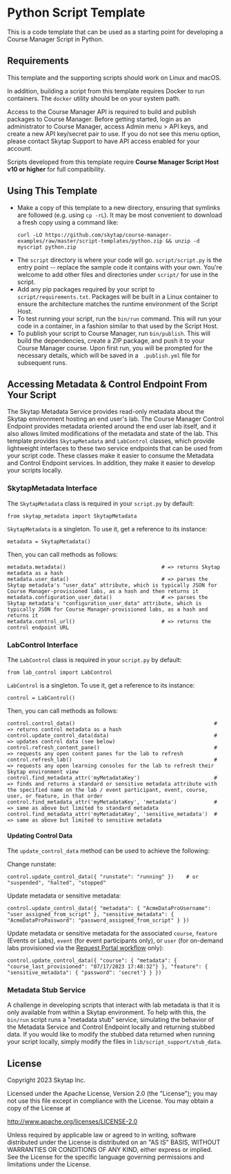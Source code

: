 # Python Script Template

This is a code template that can be used as a starting point for developing a Course Manager Script in Python.

## Requirements

This template and the supporting scripts should work on Linux and macOS. 

In addition, building a script from this template requires Docker to run containers. The `docker` utility should be on your system path.

Access to the Course Manager API is required to build and publish packages to Course Manager. Before getting started, login as an administrator to Course Manager, access Admin menu > API keys, and create a new API key/secret pair to use. If you do not see this menu option, please contact Skytap Support to have API access enabled for your account.

Scripts developed from this template require **Course Manager Script Host v10 or higher** for full compatibility.

## Using This Template

* Make a copy of this template to a new directory, ensuring that symlinks are followed (e.g. using `cp -rL`). It may be most convenient to download a fresh copy using a command like:
    ```
    curl -LO https://github.com/skytap/course-manager-examples/raw/master/script-templates/python.zip && unzip -d myscript python.zip
    ```
* The `script` directory is where your code will go. `script/script.py` is the entry point -- replace the sample code it contains with your own. You're welcome to add other files and directories under `script/` for use in the script.
* Add any pip packages required by your script to `script/requirements.txt`. Packages will be built in a Linux container to ensure the architecture matches the runtime environment of the Script Host.
* To test running your script, run the `bin/run` command. This will run your code in a container, in a fashion similar to that used by the Script Host.
* To publish your script to Course Manager, run `bin/publish`. This will build the dependencies, create a ZIP package, and push it to your Course Manager course. Upon first run, you will be prompted for the necessary details, which will be saved in a ` .publish.yml` file for subsequent runs.

## Accessing Metadata & Control Endpoint From Your Script

The Skytap Metadata Service provides read-only metadata about the Skytap environment hosting an end user's lab. The Course Manager Control Endpoint provides metadata oriented around the end user lab itself, and it also allows limited modifications of the metadata and state of the lab. This template provides `SkytapMetadata` and `LabControl` classes, which provide lightweight interfaces to these two service endpoints that can be used from your script code. These classes make it easier to consume the Metadata and Control Endpoint services. In addition, they make it easier to develop your scripts locally.

### SkytapMetadata Interface

The `SkytapMetadata` class is required in your `script.py` by default:

```
from skytap_metadata import SkytapMetadata
```

`SkytapMetadata` is a singleton. To use it, get a reference to its instance:

```
metadata = SkytapMetadata()
```

Then, you can call methods as follows:

```
metadata.metadata()                               # => returns Skytap metadata as a hash
metadata.user_data()                              # => parses the Skytap metadata's "user_data" attribute, which is typically JSON for Course Manager-provisioned labs, as a hash and then returns it
metadata.configuration_user_data()                # => parses the Skytap metadata's "configuration_user_data" attribute, which is typically JSON for Course Manager-provisioned labs, as a hash and returns it
metadata.control_url()                            # => returns the control endpoint URL
```

### LabControl Interface
The `LabControl` class is required in your `script.py` by default:

```
from lab_control import LabControl
```

`LabControl` is a singleton. To use it, get a reference to its instance:

```
control = LabControl()
```

Then, you can call methods as follows:

```
control.control_data()                                             # => returns control metadata as a hash
control.update_control_data(data)                                  # => updates control data (see below)
control.refresh_content_pane()                                     # => requests any open content panes for the lab to refresh
control.refresh_lab()                                              # => requests any open learning consoles for the lab to refresh their Skytap environment view
control.find_metadata_attr('myMetadataKey')                        # => finds and returns a standard or sensitive metadata attribute with the specified name on the lab / event participant, event, course, user, or feature, in that order
control.find_metadata_attr('myMetadataKey', 'metadata')            # => same as above but limited to standard metadata
control.find_metadata_attr('myMetadataKey', 'sensitive_metadata')  # => same as above but limited to sensitive metadata
```

#### Updating Control Data

The `update_control_data` method can be used to achieve the following:

Change runstate:
```
control.update_control_data({ "runstate": "running" })    # or "suspended", "halted", "stopped"
```

Update metadata or sensitive metadata:
```
control.update_control_data({ "metadata": { "AcmeDataProUsername": "user_assigned_from_script" }, "sensitive_metadata": { "AcmeDataProPassword": "password_assigned_from_script" } })
```

Update metadata or sensitive metadata for the associated `course`, `feature` (Events or Labs), `event` (for event participants only), or `user` (for on-demand labs provisioned via the [Request Portal workflow](https://help.skytap.com/course-manager-use-request-portal.html) only):

```
control.update_control_data({ "course": { "metadata": { "course_last_provisioned": "07/17/2023 17:48:32"} }, "feature": { "sensitive_metadata": { "password": 'secret'} } })
```

### Metadata Stub Service

A challenge in developing scripts that interact with lab metadata is that it is only available from within a Skytap environment. To help with this, the `bin/run` script runs a "metadata stub" service, simulating the behavior of the Metadata Service and Control Endpoint locally and returning stubbed data. If you would like to modify the stubbed data returned when running your script locally, simply modify the files in `lib/script_support/stub_data`.

## License

Copyright 2023 Skytap Inc.

Licensed under the Apache License, Version 2.0 (the "License");
you may not use this file except in compliance with the License.
You may obtain a copy of the License at

<http://www.apache.org/licenses/LICENSE-2.0>

Unless required by applicable law or agreed to in writing, software
distributed under the License is distributed on an "AS IS" BASIS,
WITHOUT WARRANTIES OR CONDITIONS OF ANY KIND, either express or implied.
See the License for the specific language governing permissions and
limitations under the License.
